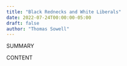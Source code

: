 ```yaml
---
title: "Black Rednecks and White Liberals"
date: 2022-07-24T00:00:00-05:00
draft: false
author: "Thomas Sowell"
---
```


SUMMARY

<!--more-->

CONTENT